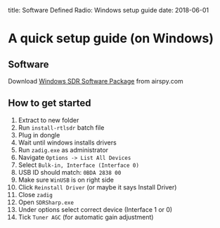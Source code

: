 title: Software Defined Radio: Windows setup guide
date: 2018-06-01
# A quick setup guide (on Windows)

## Software
Download [Windows SDR Software Package][1] from airspy.com

## How to get started

1. Extract to new folder
2. Run `install-rtlsdr` batch file
3. Plug in dongle
4. Wait until windows installs drivers
5. Run `zadig.exe` as administrator
6. Navigate `Options -> List All Devices`
7. Select `Bulk-in, Interface (Interface 0)`
8. USB ID should match: `0BDA 2838 00`
9. Make sure `WinUSB` is on right side
10. Click `Reinstall Driver` (or maybe it says Install Driver)
11. Close `zadig`
12. Open `SDRSharp.exe`
13. Under options select correct device (Interface 1 or 0)
14. Tick `Tuner AGC` (for automatic gain adjustment)

[1]: https://airspy.com/download/ "Airspy"
